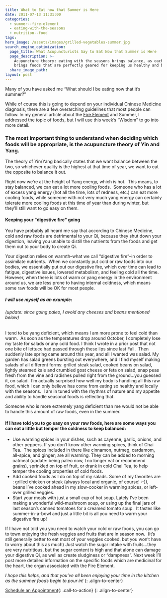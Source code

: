 ```yaml
---
title: What to Eat now that Summer is Here
date: 2011-07-13 11:31:00
categories:
  - summer--fire-element
  - eating-with-the-seasons
  - nutrition--food
tags:
hero_image: /assets/images/grilled-vegetables-summer.jpg
search_engine_optimization:
  page_title: What Acupuncturists Say to Eat Now that Summer is Here
  page_description: >-
    Acupuncture theory: eating with the seasons brings balance, as each season
    brings foods that are perfectly geared for keeping us healthy and balanced.
  share_image_path:
layout: post
---
```


Many of you have asked me “What should I be eating now that it’s summer?”&nbsp;

While of course this is going to depend on your individual Chinese Medicine diagnosis, there are a few overarching guidelines that most people can follow. In my general article about the [Fire Element](/2017/06/19/out-of-the-wood-and-into-the-fire-more-tips-for-keeping-your-fire-element-balanced-this-summer/) and Summer, I addressed the topic of foods, but I will use this week’s “Wisdom” to go into more detail.

### The most important thing to understand when deciding which foods will be appropriate, is the acupuncture theory of Yin and Yang.

The theory of Yin/Yang basically states that we want balance between the two, so whichever quality is the highest at that time of year, we want to eat the opposite to balance it out.&nbsp;

Right now we’re at the height of Yang energy, which is hot.&nbsp; This means, to stay balanced, we can eat a lot more cooling foods.&nbsp; Someone who has a lot of excess yang energy (hot all the time, lots of redness, etc.) can eat more cooling foods, while someone with not very much yang energy can certainly tolerate more cooling foods at this time of year than during winter, but they’ll still want to go easy on them.

#### Keeping your "digestive fire" going

You have probably all heard me say that according to Chinese Medicine, cold and raw foods are detrimental to your Qi, because they shut down your digestion, leaving you unable to distill the nutrients from the foods and get them out to your body to create Qi.&nbsp;

Your digestion relies on warmth–what we call “digestive fire”–in order to assimilate nutrients.&nbsp; When we constantly put cold or raw foods into our bodies, we essentially put out our digestive fire, which over time can lead to fatigue, digestive issues, lowered metabolism, and feeling cold all the time.&nbsp; However, when there is lots of warm or yang energy in the environment around us, we are less prone to having internal coldness, which means some raw foods will be OK for most people.

##### I will use myself as an example:

###### (update: since going paleo, I avoid any cheeses and beans mentioned below)

I tend to be yang deficient, which means I am more prone to feel cold than warm.&nbsp; As soon as the temperatures drop around October, I completely lose my taste for salads or any cold food. I think I wrote in a prior post that not one bite of lettuce had passed through these lips since last Fall.&nbsp; Then suddenly late spring came around this year, and all I wanted was salad. My garden has salad greens bursting out everywhere, and I find myself making salads of all different forms: grilled steak salad, cooked beans on salad, lightly steamed kale and crumbled goat cheese or feta on salad, snap peas fresh from the vine and radishes pulled right from the ground…you guessed it, on salad.&nbsp; I’m actually surprised how well my body is handling all this raw food, which I can only believe has come from eating so healthy and locally with the seasons.&nbsp; I am in tuned with the rhythms of nature and my appetite and ability to handle seasonal foods is reflecting that.

Someone who is more extremely yang deficient than me would not be able to handle this amount of raw foods, even in the summer.

#### If I have told you to go easy on your raw foods, here are some ways you can eat a little but temper the coldness to keep balanced:

* Use warming spices in your dishes, such as cayenne, garlic, onions, and other peppers. If you don’t know other warming spices, think of Chai Tea.&nbsp; The spices included in there like cinnamon, nutmeg, cardamom, all-spice, and ginger; are all warming. They can be added to morning oatmeal (update: being paleo now, I no longer eat or recommend grains), sprinkled on top of fruit, or drank in cold Chai Tea, to help temper the cooling properties of cold foods.
* Add cooked foods as I do on top of my salads. Some of my favorites are : grilled chicken or steak (always local and organic, of course! :-)), beans I’ve cooked ahead in my slow-cooker in warming spices, or left-over grilled veggies.
* Start your meals with just a small cup of hot soup. Lately I’ve been making a wonderful wild-mushroom soup, or using up the final jars of last season’s canned tomatoes for a creamed tomato soup.&nbsp; It tastes like summer-in-a-bowl and just a little bit is all you need to warm your digestive fire up!

If I have not told you you need to watch your cold or raw foods, you can go to town enjoying the fresh veggies and fruits that are in season now.&nbsp; (It’s still generally better to eat most of your veggies cooked, but you won’t have to worry about this as much) Just watch the sugar intake with fruits…they are very nutritious, but the sugar content is high and that alone can damage your digestive Qi, as well as create sludginess or “dampness”. Next week I’ll post more detailed information on the specific foods which are medicinal for the heart, the organ associated with the Fire Element.

*I hope this helps, and that you’ve all been enjoying your time in the kitchen as the summer foods begin to pour in!*
{: .align-to-center}

[Schedule an Appointment](/make-an-appointment/){: .call-to-action}
{: .align-to-center}